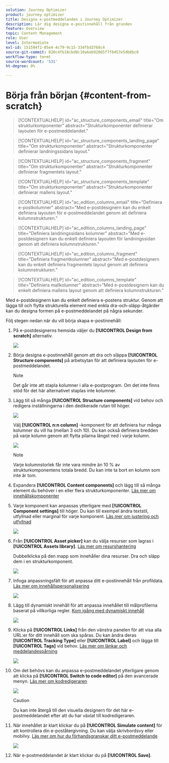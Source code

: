 ```yaml
---
solution: Journey Optimizer
product: journey optimizer
title: Designa e-postmeddelanden i Journey Optimizer
description: Lär dig designa e-postinnehåll från grunden
feature: Overview
topic: Content Management
role: User
level: Intermediate
exl-id: 151594f2-85e4-4c79-9c15-334fbd3768c4
source-git-commit: 020c4fb18cbd0c10a6eb92865f7f0457e5db8bc0
workflow-type: tm+mt
source-wordcount: '531'
ht-degree: 0%

---
```


# Börja från början {#content-from-scratch}

>[!CONTEXTUALHELP]
>id="ac_structure_components_email"
>title="Om strukturkomponenter"
>abstract="Strukturkomponenter definierar layouten för e-postmeddelandet."

>[!CONTEXTUALHELP]
>id="ac_structure_components_landing_page"
>title="Om strukturkomponenter"
>abstract="Strukturkomponenter definierar landningssidans layout."

>[!CONTEXTUALHELP]
>id="ac_structure_components_fragment"
>title="Om strukturkomponenter"
>abstract="Strukturkomponenter definierar fragmentets layout."

>[!CONTEXTUALHELP]
>id="ac_structure_components_template"
>title="Om strukturkomponenter"
>abstract="Strukturkomponenter definierar mallens layout."


>[!CONTEXTUALHELP]
>id="ac_edition_columns_email"
>title="Definiera e-postkolumner"
>abstract="Med e-postdesignern kan du enkelt definiera layouten för e-postmeddelandet genom att definiera kolumnstrukturen."

>[!CONTEXTUALHELP]
>id="ac_edition_columns_landing_page"
>title="Definiera landningssidans kolumner"
>abstract="Med e-postdesignern kan du enkelt definiera layouten för landningssidan genom att definiera kolumnstrukturen."

>[!CONTEXTUALHELP]
>id="ac_edition_columns_fragment"
>title="Definiera fragmentkolumner"
>abstract="Med e-postdesignern kan du enkelt definiera fragmentets layout genom att definiera kolumnstrukturen."

>[!CONTEXTUALHELP]
>id="ac_edition_columns_template"
>title="Definiera mallkolumner"
>abstract="Med e-postdesignern kan du enkelt definiera mallens layout genom att definiera kolumnstrukturen."


Med e-postdesignern kan du enkelt definiera e-postens struktur. Genom att lägga till och flytta strukturella element med enkla dra-och-släpp-åtgärder kan du designa formen på e-postmeddelandet på några sekunder.

Följ stegen nedan när du vill börja skapa e-postinnehåll:

1. På e-postdesignerns hemsida väljer du **[!UICONTROL Design from scratch]** alternativ.

   ![](assets/email_designer.png)

1. Börja designa e-postinnehåll genom att dra och släppa **[!UICONTROL Structure components]** på arbetsytan för att definiera layouten för e-postmeddelandet.

   >[!NOTE]
   >
   >Det går inte att stapla kolumner i alla e-postprogram. Om det inte finns stöd för det här alternativet staplas inte kolumner.

   <!--Once placed in the email, you cannot move nor remove your components unless there is already a content component or a fragment placed inside. This is not true in AJO - TBC?-->

1. Lägg till så många **[!UICONTROL Structure components]** vid behov och redigera inställningarna i den dedikerade rutan till höger.

   ![](assets/email_designer_structure_components.png)

   Välj **[!UICONTROL n:n column]** -komponent för att definiera hur många kolumner du vill ha (mellan 3 och 10). Du kan också definiera bredden på varje kolumn genom att flytta pilarna längst ned i varje kolumn.

   ![](assets/email_designer_structure_n-n-colum.png)

   >[!NOTE]
   >
   >Varje kolumnstorlek får inte vara mindre än 10 % av strukturkomponentens totala bredd. Du kan inte ta bort en kolumn som inte är tom.

1. Expandera **[!UICONTROL Content components]** och lägg till så många element du behöver i en eller flera strukturkomponenter. [Läs mer om innehållskomponenter](content-components.md)

1. Varje komponent kan anpassas ytterligare med **[!UICONTROL Component settings]** till höger. Du kan till exempel ändra textstil, utfyllnad eller marginal för varje komponent. [Läs mer om justering och utfyllnad](alignment-and-padding.md)

   ![](assets/email_designer_structure_component.png)

1. Från **[!UICONTROL Asset picker]** kan du välja resurser som lagras i **[!UICONTROL Assets library]**. [Läs mer om resurshantering](assets-essentials.md)

   Dubbelklicka på den mapp som innehåller dina resurser. Dra och släpp dem i en strukturkomponent.

   ![](assets/email_designer_asset_picker.png)

1. Infoga anpassningsfält för att anpassa ditt e-postinnehåll från profildata. [Läs mer om innehållspersonalisering](../personalization/personalize.md)

   ![](assets/email_designer_personalization.png)

1. Lägg till dynamiskt innehåll för att anpassa innehållet till målprofilerna baserat på villkorliga regler. [Kom igång med dynamiskt innehåll](../personalization/get-started-dynamic-content.md)

   ![](assets/email_designer_dynamic-content.png)

1. Klicka på **[!UICONTROL Links]** från den vänstra panelen för att visa alla URL:er för ditt innehåll som ska spåras. Du kan ändra deras **[!UICONTROL Tracking Type]** eller **[!UICONTROL Label]** och lägga till **[!UICONTROL Tags]** vid behov. [Läs mer om länkar och meddelandespårning](message-tracking.md)

   ![](assets/email_designer_links.png)

1. Om det behövs kan du anpassa e-postmeddelandet ytterligare genom att klicka på **[!UICONTROL Switch to code editor]** på den avancerade menyn. [Läs mer om kodredigeraren](code-content.md)

   ![](assets/email_designer_switch-to-code.png)

   >[!CAUTION]
   >
   >Du kan inte återgå till den visuella designern för det här e-postmeddelandet efter att du har växlat till kodredigeraren.

1. När innehållet är klart klickar du på **[!UICONTROL Simulate content]** för att kontrollera din e-poståtergivning. Du kan välja skrivbordsvy eller mobilvy. [Läs mer om hur du förhandsgranskar ditt e-postmeddelande](preview.md)

   ![](assets/email_designer_simulate_content.png)

1. När e-postmeddelandet är klart klickar du på **[!UICONTROL Save]**.

